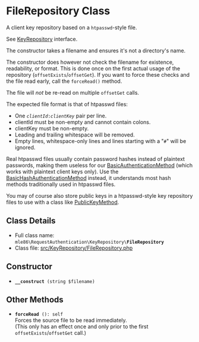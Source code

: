# FileRepository Class

A client key repository based on a `htpasswd`-style file.

See [KeyRepository] interface.

The constructor takes a filename
and ensures it's not a directory's name.

The constructor does however not check the filename for existence, readability, or format.
This is done once on the first actual usage of the repository (`offsetExists`/`offsetGet`).
If you want to force these checks and the file read early, call the `forceRead()` method.

The file will _not_ be re-read on multiple `offsetGet` calls.

The expected file format is that of htpasswd files:
 - One <code><i>clientId</i>:<i>clientKey</i></code> pair per line.
 - clientId must be non-empty and cannot contain colons.
 - clientKey must be non-empty.
 - Leading and trailing whitespace will be removed.
 - Empty lines, whitespace-only lines and lines starting with a "`#`" will be ignored.

Real htpasswd files usually contain password hashes instead of plaintext passwords,
making them useless for our [BasicAuthenticationMethod]
(which works with plaintext client keys only).
Use the [BasicHashAuthenticationMethod] instead,
it understands most hash methods traditionally used in htpasswd files.

You may of course also store public keys in a htpasswd-style key repository files
to use with a class like [PublicKeyMethod].

[Exceptions]: Exceptions.md
[KeyRepository]: Class_KeyRepository.md
[AuthenticationMethod]: Class_AuthenticationMethod.md
[RequestAuthenticator]: Class_RequestAuthenticator.md
[RequestVerifier]: Class_RequestVerifier.md
[RequestInfo]: Class_RequestInfo.md
[PublicKeyMethod]: Class_PublicKeyMethod.md
[BasicAuthenticationMethod]: Class_BasicAuthenticationMethod.md
[BasicHashAuthenticationMethod]: Class_BasicHashAuthenticationMethod.md


## Class Details

* Full class name: <code>mle86\\RequestAuthentication\\KeyRepository\\<b>FileRepository</b></code>
* Class file: [src/KeyRepository/FileRepository.php](../src/KeyRepository/FileRepository.php)


## Constructor

* <code><b>\_\_construct</b> (string $filename)</code>


## Other Methods

* <code><b>forceRead</b> (): self</code>  
    Forces the source file to be read immediately.  
    (This only has an effect once and only prior to the first `offsetExists`/`offsetGet` call.)
